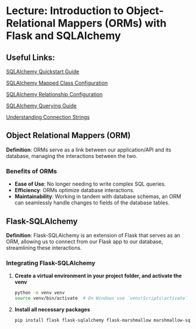 
# Lecture: Introduction to Object-Relational Mappers (ORMs) with Flask and SQLAlchemy

## Useful Links:

[SQLAlchemy Quickstart Guide](https://docs.sqlalchemy.org/en/20/orm/quickstart.html)

[SQLAlchemy Mapped Class Configuration](https://docs.sqlalchemy.org/en/20/orm/mapper_config.html)

[SQLAlchemy Relationship Configuration](https://docs.sqlalchemy.org/en/20/orm/relationships.html)

[SQLAlchemy Querying Guide](https://docs.sqlalchemy.org/en/20/orm/queryguide/index.html)

[Understanding Connection Strings](https://www.prisma.io/dataguide/postgresql/short-guides/connection-uris)

## Object Relational Mappers (ORM)
**Definition**: ORMs serve as a link between our application/API and its database, managing the interactions between the two.

### Benefits of ORMs
- **Ease of Use**: No longer needing to write complex SQL queries.
- **Efficiency**: ORMs optimize database interactions.
- **Maintainability**: Working in tandem with database schemas, an ORM can seamlessly handle changes to fields of the database tables.

## Flask-SQLAlchemy
**Definition**: Flask-SQLAlchemy is an extension of Flask that serves as an ORM, allowing us to connect from our Flask app to our database, streamlining these interactions.

### Integrating Flask-SQLAlchemy
1. **Create a virtual environment in your project folder, and activate the venv**
    ```sh
    python -m venv venv
    source venv/bin/activate  # On Windows use `venv\Scripts\activate`
    ```
2. **Install all necessary packages**
    ```sh
    pip install flask flask-sqlalchemy flask-marshmallow marshmallow-sqlalchemy mysql-connector-python
    ```
